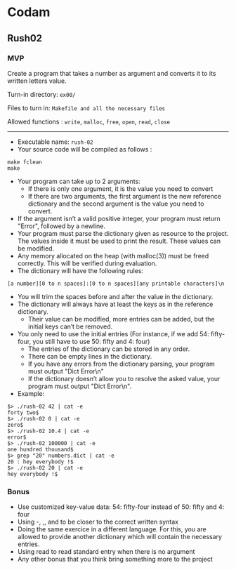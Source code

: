 # Codam
## Rush02

### MVP

Create a program that takes a number as argument and converts it to its written letters value.

Turn-in directory: `ex00/`

Files to turn in: `Makefile and all the necessary files`

Allowed functions : `write`, `malloc`, `free`, `open`, `read`, `close`


---

- Executable name: `rush-02`
- Your source code will be compiled as follows :
```
make fclean
make
```
- Your program can take up to 2 arguments:
	- If there is only one argument, it is the value you need to convert
	- If there are two arguments, the first argument is the new reference dictionary and the second argument is the value you need to convert.
- If the argument isn’t a valid positive integer, your program must return "Error", followed by a newline.
- Your program must parse the dictionary given as resource to the project. The values inside it must be used to print the result. These values can be modified.
- Any memory allocated on the heap (with malloc(3)) must be freed correctly. This will be verified during evaluation.
- The dictionary will have the following rules:

`[a number][0 to n spaces]:[0 to n spaces][any printable characters]\n`
- You will trim the spaces before and after the value in the dictionary.
- The dictionary will always have at least the keys as in the reference dictionary.
	- Their value can be modified, more entries can be added, but the initial keys can’t be removed.
- You only need to use the initial entries (For instance, if we add 54: fifty-four, you still have to use 50: fifty and 4: four)
	- The entries of the dictionary can be stored in any order.
	- There can be empty lines in the dictionary.
	- If you have any errors from the dictionary parsing, your program must output
"Dict Error\n"
	- If the dictionary doesn’t allow you to resolve the asked value, your program
must output "Dict Error\n".
- Example:
```
$> ./rush-02 42 | cat -e
forty two$
$> ./rush-02 0 | cat -e
zero$
$> ./rush-02 10.4 | cat -e
error$
$> ./rush-02 100000 | cat -e
one hundred thousand$
$> grep "20" numbers.dict | cat -e
20 : hey everybody !$
$> ./rush-02 20 | cat -e
hey everybody !$
```
### Bonus
- Use customized key-value data: 54: fifty-four instead of 50: fifty and 4:
four
- Using -, ,, and to be closer to the correct written syntax
- Doing the same exercice in a different language. For this, you are allowed to provide
another dictionary which will contain the necessary entries.
- Using read to read standard entry when there is no argument
- Any other bonus that you think bring something more to the project